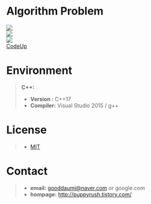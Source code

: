# Algorithm Problem
[![](https://d2gd6pc034wcta.cloudfront.net/images/logo.png)](https://www.acmicpc.net/user/cks1023)<br>
[![](https://code.google.com/codejam/assets/codejam-logo-300x76.png)](https://code.google.com/codejam/)<br>
[![](http://cfile9.uf.tistory.com/image/276AA6355689ED6928BC71)](https://algospot.com/user/profile/30469)<br>
[CodeUp](http://www.codeup.kr/JudgeOnline/userinfo.php?user=cks1023)<br>


# Environment
> **C++:**
> - **Version :** C++17
> - **Compiler:** Visual Studio 2015 / g++


# License
> - [MIT](LICENSE)


# Contact
> - **email:** gooddaumi@naver.com or google.com
> - **hompage:** http://puppyrush.tistory.com/
